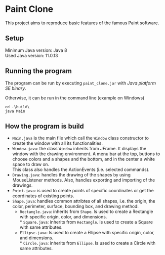 # Paint Clone

This project aims to reproduce basic features of the famous Paint software.

## Setup
Minimum Java version: Java 8 <br>
Used Java version: 11.0.13

## Running the program
The program can be run by executing `paint_clone.jar` with *Java platform SE binary*.

Otherwise, it can be run in the command line (example on Windows)
```
cd .\build\
java Main
```
## How the program is build
* `Main.java` is the main file which call the `Window` class constructor to create the window with all its functionalities.
* `Window.java`: the class `Window` inherits from JFrame. It displays the window with the drawing environment. A menu bar at the top, buttons to choose colors and a shapes and the bottom, and in the center a white space to draw on.<br>
This class also handles the ActionEvents (i.e. selected commands).
* `Drawing.java`: handles the drawing of the shapes by using MouseListener methods. Also, handles exporting and importing of the drawings.
* `Point.java`: is used to create points of specific coordinates or get the coordinates of existing points.
* `Shape.java`: handles common attribtes of all shapes, i.e. the origin, the color, perimeter, surface, bounding box, and drawing method.
  * `Rectangle.java`: inherits from `Shape`. Is used to create a Rectangle with specific origin, color, and dimensions.<br> * `Square.java`: inherits from `Rectangle`. Is used to create a Square with same attributes.
  * `Ellipse.java`: Is used to create a Ellipse with specific origin, color, and dimensions.<br> * `Circle.java`: inherits from `Ellipse`. Is used to create a Circle with same attributes.

